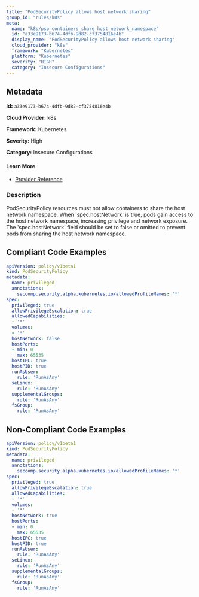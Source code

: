 ```yaml
---
title: "PodSecurityPolicy allows host network sharing"
group_id: "rules/k8s"
meta:
  name: "k8s/psp_containers_share_host_network_namespace"
  id: "a33e9173-b674-4dfb-9d82-cf3754816e4b"
  display_name: "PodSecurityPolicy allows host network sharing"
  cloud_provider: "k8s"
  framework: "Kubernetes"
  platform: "Kubernetes"
  severity: "HIGH"
  category: "Insecure Configurations"
---
```

## Metadata

**Id:** `a33e9173-b674-4dfb-9d82-cf3754816e4b`

**Cloud Provider:** k8s

**Framework:** Kubernetes

**Severity:** High

**Category:** Insecure Configurations

#### Learn More

 - [Provider Reference](https://kubernetes.io/docs/concepts/policy/pod-security-policy/)

### Description

 PodSecurityPolicy resources must not allow containers to share the host network namespace.
When 'spec.hostNetwork' is true, pods gain access to the host network namespace, increasing privilege and network exposure.
The 'spec.hostNetwork' field should be set to false or omitted to prevent pods from sharing the host network namespace.


## Compliant Code Examples
```yaml
apiVersion: policy/v1beta1
kind: PodSecurityPolicy
metadata:
  name: privileged
  annotations:
    seccomp.security.alpha.kubernetes.io/allowedProfileNames: '*'
spec:
  privileged: true
  allowPrivilegeEscalation: true
  allowedCapabilities:
  - '*'
  volumes:
  - '*'
  hostNetwork: false
  hostPorts:
  - min: 0
    max: 65535
  hostIPC: true
  hostPID: true
  runAsUser:
    rule: 'RunAsAny'
  seLinux:
    rule: 'RunAsAny'
  supplementalGroups:
    rule: 'RunAsAny'
  fsGroup:
    rule: 'RunAsAny'
```
## Non-Compliant Code Examples
```yaml
apiVersion: policy/v1beta1
kind: PodSecurityPolicy
metadata:
  name: privileged
  annotations:
    seccomp.security.alpha.kubernetes.io/allowedProfileNames: '*'
spec:
  privileged: true
  allowPrivilegeEscalation: true
  allowedCapabilities:
  - '*'
  volumes:
  - '*'
  hostNetwork: true
  hostPorts:
  - min: 0
    max: 65535
  hostIPC: true
  hostPID: true
  runAsUser:
    rule: 'RunAsAny'
  seLinux:
    rule: 'RunAsAny'
  supplementalGroups:
    rule: 'RunAsAny'
  fsGroup:
    rule: 'RunAsAny'
```